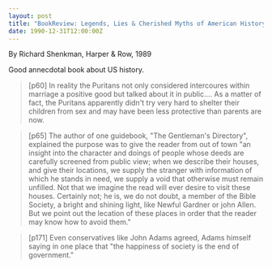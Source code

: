 ```yaml
---
layout: post
title: "BookReview: Legends, Lies & Cherished Myths of American History"
date: 1990-12-31T12:00:00Z
---
```

By Richard Shenkman, Harper & Row, 1989

Good annecdotal book about US history. 


> [p60] In reality the Puritans not only considered intercoures within
> marriage a positive good but talked about it in public.... As a
> matter of fact, the Puritans apparently didn't try very hard to
> shelter their children from sex and may have been less protective
> than parents are now.  



> [p65] The author of one guidebook, "The Gentleman's Directory",
> explained the purpose was to give the reader from out of town "an
> insight into the character and doings of people whose deeds are
> carefully screened from public view; when we describe their houses,
> and give their locations, we supply the stranger with information of
> which he stands in need, we supply a void that otherwise must remain
> unfilled.  Not that we imagine the read will ever desire to visit
> these houses.  Certainly not; he is, we do not doubt, a member of the
> Bible Society, a bright and shining light, like Newful Gardner or
> john Allen.  But we point out the lecation of these places in order
> that the reader may know how to avoid them."



> [p171] Even conservatives like John Adams agreed, Adams himself
> saying in one place that "the happiness of society is the end of
> government."
> 




